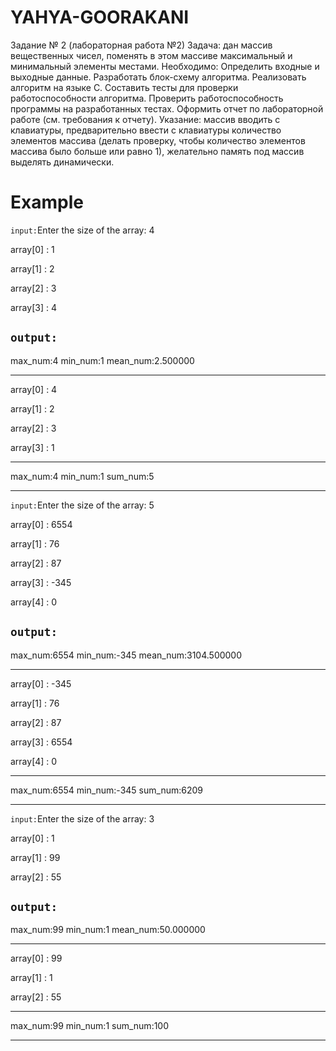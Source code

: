 # YAHYA-GOORAKANI


Задание № 2 (лабораторная работа №2)
Задача: дан массив вещественных чисел, поменять в этом массиве максимальный и минимальный элементы местами.
Необходимо:
Определить входные и выходные данные.
Разработать блок-схему алгоритма.
Реализовать алгоритм на языке С.
Составить тесты для проверки работоспособности алгоритма.
Проверить работоспособность программы на разработанных тестах.
Оформить отчет по лабораторной работе (см. требования к отчету).
Указание:  массив вводить с клавиатуры, предварительно ввести с клавиатуры количество элементов массива (делать проверку, чтобы количество элементов массива было больше или равно 1), желательно память под массив выделять динамически.

#
# Example

`input:`Enter the size of the array:	4

array[0] : 1

array[1] : 2

array[2] : 3

array[3] : 4

`output:`
------------------------------

max_num:4	min_num:1	mean_num:2.500000	

------------------------------

array[0] : 4

array[1] : 2

array[2] : 3

array[3] : 1

------------------------------

max_num:4	min_num:1	sum_num:5	

------------------------------


`input:`Enter the size of the array:	5

array[0] : 6554

array[1] : 76

array[2] : 87

array[3] : -345

array[4] : 0

`output:`
------------------------------

max_num:6554	min_num:-345	mean_num:3104.500000	

------------------------------

array[0] : -345

array[1] : 76

array[2] : 87

array[3] : 6554

array[4] : 0

------------------------------

max_num:6554	min_num:-345	sum_num:6209	

------------------------------  

`input:`Enter the size of the array:	3

array[0] : 1

array[1] : 99

array[2] : 55

`output:`
------------------------------

max_num:99	min_num:1	mean_num:50.000000	

------------------------------

array[0] : 99

array[1] : 1

array[2] : 55

------------------------------

max_num:99	min_num:1	sum_num:100	

------------------------------

